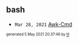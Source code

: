 ## bash


* <code>Mar 28, 2021</code> [Awk-Cmd](2021-03-28T15-55-03-awk-cmd.md)

<sup><sub>generated 5 May 2021 20:37:46 by <a href='https://github.com/senorprogrammer/til'>til</a></sub></sup>
